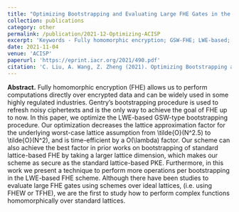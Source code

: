 ```yaml
---
title: "Optimizing Bootstrapping and Evaluating Large FHE Gates in the LWE-based GSW-FHE"
collection: publications
category: other
permalink: /publication/2021-12-Optimizing-ACISP
excerpt: 'Keywords - Fully homomorphic encryption; GSW-FHE; LWE-based; Large FHE gates'
date: 2021-11-04
venue: 'ACISP'
paperurl: 'https://eprint.iacr.org/2021/490.pdf'
citation: 'C. Liu, A. Wang, Z. Zheng (2021). Optimizing Bootstrapping and Evaluating Large FHE Gates in the LWE-Based GSW-FHE. In: Baek, J., Ruj, S. (eds) Information Security and Privacy. ACISP 2021. Lecture Notes in Computer Science(), vol 13083. Springer, Cham. https://doi.org/10.1007/978-3-030-90567-5_30'
---
```

**Abstract.** Fully homomorphic encryption (FHE) allows us to perform computations directly over encrypted data and can be widely used in some highly regulated industries. Gentry’s bootstrapping procedure is used to refresh noisy ciphertexts and is the only way to achieve the goal of FHE up to now. In this paper, we optimize the LWE-based GSW-type bootstrapping procedure. Our optimization decreases the lattice approximation factor for the underlying worst-case lattice assumption from \tilde{O}(N^2.5) to \tilde{O}(N^2), and is time-efficient by a O(\lambda) factor. Our scheme can also achieve the best factor in prior works on bootstrapping of standard lattice-based FHE by taking a larger lattice dimension, which makes our scheme as secure as the standard lattice-based PKE. Furthermore, in this work we present a technique to perform more operations per bootstrapping in the LWE-based FHE scheme. Although there have been studies to evaluate large FHE gates using schemes over ideal lattices, (i.e. using FHEW or TFHE), we are the first to study how to perform complex functions homomorphically over standard lattices.